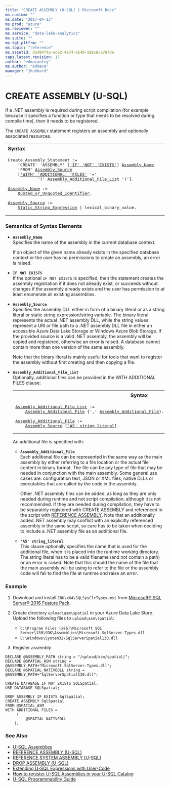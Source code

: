```yaml
---
title: "CREATE ASSEMBLY (U-SQL) | Microsoft Docs"
ms.custom: ""
ms.date: "2017-04-13"
ms.prod: "azure"
ms.reviewer: ""
ms.service: "data-lake-analytics"
ms.suite: ""
ms.tgt_pltfrm: ""
ms.topic: "reference"
ms.assetid: da494f4a-ace2-4e74-bb40-188c6ca767de
caps.latest.revision: 17
author: "edmacauley"
ms.author: "edmaca"
manager: "jhubbard"
---
```

# CREATE ASSEMBLY (U-SQL)
If a .NET assembly is required during script compilation (for example because it specifies a function or type that needs to be resolved during compile time), then it needs to be registered.  

The `CREATE ASSEMBLY` statement registers an assembly and optionally associated resources.  

<table><th align="left">Syntax</th><tr><td><pre>
Create_Assembly_Statement :=                                                                             
    'CREATE' 'ASSEMBLY' [<a href="#INE">'IF' 'NOT' 'EXISTS'</a>] <a href="#ass_name">Assembly_Name</a>  
    'FROM' <a href="#ass_src">Assembly_Source</a>   
    [<a href="#w_add_fl">'WITH' 'ADDITIONAL' 'FILES'</a> '='   
            '(' <a href="#ass_add_fl">Assembly_Additional_File_List</a> ')'].<br /> 
<a href="#ass_name">Assembly_Name</a> :=
    <a href="u-sql-identifiers.md">Quoted_or_Unquoted_Identifier</a>.<br />
<a href="#ass_src">Assembly_Source</a> :=
    <a href="expressions-u-sql.md">Static_String_Expression</a> | lexical_binary_value.</pre></td></tr></table>
   
### Semantics of Syntax Elements  
- <a name="ass_name"></a>**`Assembly_Name`**  
  Specifies the name of the assembly in the current database context.  
  
  If an object of the given name already exists in the specified database context or the user has no permissions to create an assembly, an error is raised.  
  
-   <a name="INE"></a>**`IF NOT EXISTS`**    
    If the optional `IF NOT EXISTS` is specified, then the statement creates the assembly registration if it does not already exist, or succeeds without changes if the assembly already exists and the user has permission to at least enumerate all existing assemblies.  
  
- <a name="ass_src"></a>**`Assembly_Source`**  
  Specifies the assembly DLL either in form of a binary literal or as a string literal or static string expression/string variable. The binary literal represents the actual .NET assembly DLL, while the string values represent a URI or file path to a .NET assembly DLL file in either an accessible Azure Data Lake Storage or Windows Azure Blob Storage. If the provided source is a valid .NET assembly, the assembly will be copied and registered, otherwise an error is raised.  A database cannot contain more than one version of the same assembly.
    
  Note that the binary literal is mainly useful for tools that want to register the assembly without first creating and then copying a file.  
  
 <a name="w_add_fl"></a> 
- <a name="ass_add_fl"></a>**`Assembly_Additional_File_List`**  
  Optionally, additional files can be provided in the <a name="w_add_fl"></a>WITH ADDITIONAL FILES clause:  
  
  <table><th>Syntax</th><tr><td><pre>
  <a href="#ass_add_fl">Assembly_Additional_File_List</a> :=                                                                    
      <a href="#ass_add_f">Assembly_Additional_File</a> {',' <a href="#ass_add_f">Assembly_Additional_File</a>}.<br />                                                                                                    
  <a href="#ass_add_f">Assembly_Additional_File</a> :=  
      <a href="#ass_src">Assembly_Source</a> [<a href="#str_lit">'AS' string_literal</a>].</pre></td></tr></table>
 
  An additional file is specified with:   
  
  - <a name="ass_add_f"></a>**`Assembly_Additional_File`**   
    Each additional file can be represented in the same way as the main assembly by either referring to a file location or the actual file content in binary format. The file can be any type of file that may be needed in conjunction with the main assembly. Some general use cases are: configuration text, JSON or XML files, native DLLs or executables that are called by the code in the assembly.  
  
    Other .NET assembly files can be added, as long as they are only needed during runtime and not script compilation, although it is not recommended. If they are needed during compilation, they have to be separately registered with CREATE ASSEMBLY and referenced in the script with [REFERENCE ASSEMBLY](reference-assembly-u-sql.md). Note that an additionally added .NET assembly may conflict with an explicitly referenced assembly in the same script, so care has to be taken when deciding to include a .NET assembly file as an additional file.  
  
  - <a name="str_lit"></a>**`'AS' string_literal`**   
    This clause optionally specifies the name that is used for the additional file, when it is placed into the runtime working directory. The string literal has to be a valid filename (and not contain a path) or an error is raised. Note that this should the name of the file that the main assembly will be using to refer to the file or the assembly code will fail to find the file at runtime and raise an error.  
  
### Example  
1. Download and install `ENU\x64\SQLSysClrTypes.msi` 
from [Microsoft® SQL Server® 2016 Feature Pack](https://www.microsoft.com/en-us/download/details.aspx?id=52676).

2. Create directory `upload\asm\spatial` in your Azure Data Lake Store.  Upload the following files to `upload\asm\spatial`:
    * `C:\Program Files (x86)\Microsoft SQL Server\130\SDK\Assemblies\Microsoft.SqlServer.Types.dll`
    * `C:\Windows\System32\SqlServerSpatial130.dll`

3. Register assembly
```
DECLARE @ASSEMBLY_PATH string = "/upload/asm/spatial/";
DECLARE @SPATIAL_ASM string = @ASSEMBLY_PATH+"Microsoft.SqlServer.Types.dll";
DECLARE @SPATIAL_NATIVEDLL string = @ASSEMBLY_PATH+"SqlServerSpatial130.dll";

CREATE DATABASE IF NOT EXISTS SQLSpatial;
USE DATABASE SQLSpatial;

DROP ASSEMBLY IF EXISTS SqlSpatial;
CREATE ASSEMBLY SqlSpatial
FROM @SPATIAL_ASM
WITH ADDITIONAL FILES =
     (
         @SPATIAL_NATIVEDLL
    );
```
  
### See Also    
* [U-SQL Assemblies](u-sql-assemblies.md)
* [REFERENCE ASSEMBLY (U-SQL)](reference-assembly-u-sql.md)  
* [REFERENCE SYSTEM ASSEMBLY (U-SQL)](reference-system-assembly-u-sql.md)  
* [DROP ASSEMBLY (U-SQL)](drop-assembly-u-sql.md)  
* [Extending U-SQL Expressions with User-Code](extending-u-sql-expressions-with-user-code.md) 
* [How to register U-SQL Assemblies in your U-SQL Catalog](https://blogs.msdn.microsoft.com/azuredatalake/2016/08/26/how-to-register-u-sql-assemblies-in-your-u-sql-catalog/)
 * [U-SQL Programmability Guide](https://docs.microsoft.com/azure/data-lake-analytics/data-lake-analytics-u-sql-programmability-guide)

